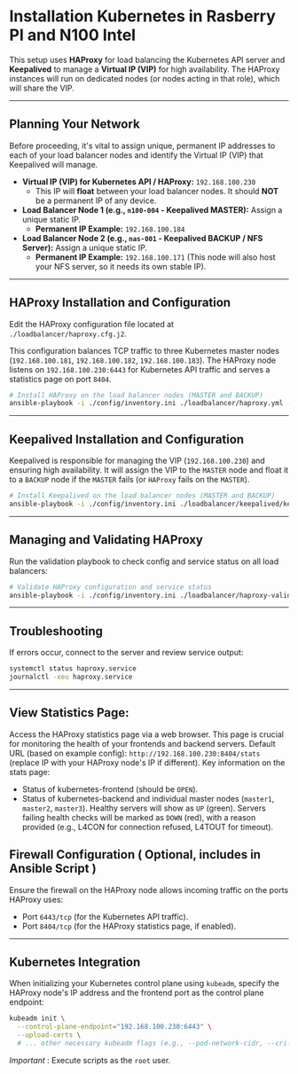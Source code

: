 # Installation Kubernetes in Rasberry PI and N100 Intel

This setup uses **HAProxy** for load balancing the Kubernetes API server and **Keepalived** to manage a **Virtual IP (VIP)** for high availability. The HAProxy instances will run on dedicated nodes (or nodes acting in that role), which will share the VIP.

---
## Planning Your Network

Before proceeding, it's vital to assign unique, permanent IP addresses to each of your load balancer nodes and identify the Virtual IP (VIP) that Keepalived will manage.

* **Virtual IP (VIP) for Kubernetes API / HAProxy:** `192.168.100.230`
    * This IP will **float** between your load balancer nodes. It should **NOT** be a permanent IP of any device.
* **Load Balancer Node 1 (e.g., `n100-004` - Keepalived MASTER):** Assign a unique static IP.
    * **Permanent IP Example:** `192.168.100.184`
* **Load Balancer Node 2 (e.g., `nas-001` - Keepalived BACKUP / NFS Server):** Assign a unique static IP.
    * **Permanent IP Example:** `192.168.100.171` (This node will also host your NFS server, so it needs its own stable IP).

---
## HAProxy Installation and Configuration

Edit the HAProxy configuration file located at `./loadbalancer/haproxy.cfg.j2`.

This configuration balances TCP traffic to three Kubernetes master nodes (`192.168.100.181`, `192.168.100.182`, `192.168.100.183`). The HAProxy node listens on `192.168.100.230:6443` for Kubernetes API traffic and serves a statistics page on port `8404`.

```bash
# Install HAProxy on the load balancer nodes (MASTER and BACKUP)
ansible-playbook -i ./config/inventory.ini ./loadbalancer/haproxy.yml --ask-become-pass
```

---
## Keepalived Installation and Configuration

Keepalived is responsible for managing the VIP (`192.168.100.230`) and ensuring high availability. It will assign the VIP to the `MASTER` node and float it to a `BACKUP` node if the `MASTER` fails (or `HAProxy` fails on the `MASTER`).

```bash
# Install Keepalived on the load balancer nodes (MASTER and BACKUP)
ansible-playbook -i ./config/inventory.ini ./loadbalancer/keepalived/keepalived.yml --ask-become-pass
```

---
## Managing and Validating HAProxy

Run the validation playbook to check config and service status on all load balancers:

```bash
# Validate HAProxy configuration and service status
ansible-playbook -i ./config/inventory.ini ./loadbalancer/haproxy-validate.yml --ask-become-pass
```

---
## Troubleshooting

If errors occur, connect to the server and review service output:

```bash
systemctl status haproxy.service
journalctl -xeu haproxy.service
```

---
## View Statistics Page: 

Access the HAProxy statistics page via a web browser. This page is crucial for monitoring the health of your frontends and backend servers.
Default URL (based on example config): `http://192.168.100.230:8404/stats` (replace IP with your HAProxy node's IP if different).
Key information on the stats page:

- Status of kubernetes-frontend (should be `OPEN`).
- Status of kubernetes-backend and individual master nodes (`master1`, `master2`, `master3`). Healthy servers will show as `UP` (green). Servers failing health checks will be marked as `DOWN` (red), with a reason provided (e.g., L4CON for connection refused, L4TOUT for timeout).

## Firewall Configuration ( Optional, includes in Ansible Script )

Ensure the firewall on the HAProxy node allows incoming traffic on the ports HAProxy uses:

- Port `6443/tcp` (for the Kubernetes API traffic).
- Port `8404/tcp` (for the HAProxy statistics page, if enabled).

---
## Kubernetes Integration

When initializing your Kubernetes control plane using `kubeadm`, specify the HAProxy node's IP address and the frontend port as the control plane endpoint:

```bash
kubeadm init \
  --control-plane-endpoint="192.168.100.230:6443" \
  --upload-certs \
  # ... other necessary kubeadm flags (e.g., --pod-network-cidr, --cri-socket)
```

*Important* : Execute scripts as the `root` user.